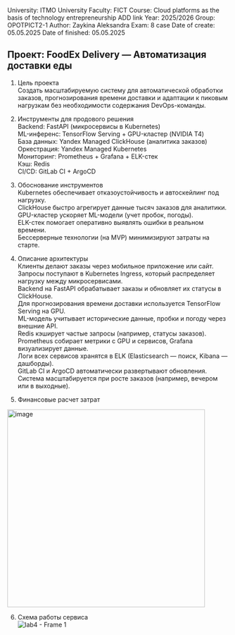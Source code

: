 University: ITMO University Faculty: FICT Course: Cloud platforms as the basis of technology entrepreneurship ADD link Year: 2025/2026 Group: OPOTPICT2-1 Author: Zaykina Aleksandra Exam: 8 case Date of create: 05.05.2025 Date of finished: 05.05.2025

## Проект: FoodEx Delivery — Автоматизация доставки еды
  
1. Цель проекта  
Создать масштабируемую систему для автоматической обработки заказов, прогнозирования времени доставки и адаптации к пиковым нагрузкам без необходимости содержания DevOps-команды.

2. Инструменты для продового решения  
Backend: FastAPI (микросервисы в Kubernetes)  
ML-инференс: TensorFlow Serving + GPU-кластер (NVIDIA T4)  
База данных: Yandex Managed ClickHouse (аналитика заказов)  
Оркестрация: Yandex Managed Kubernetes  
Мониторинг: Prometheus + Grafana + ELK-стек  
Кэш: Redis  
CI/CD: GitLab CI + ArgoCD  
  
3. Обоснование инструментов  
Kubernetes обеспечивает отказоустойчивость и автоскейлинг под нагрузку.  
ClickHouse быстро агрегирует данные тысяч заказов для аналитики.  
GPU-кластер ускоряет ML-модели (учет пробок, погоды).  
ELK-стек помогает оперативно выявлять ошибки в реальном времени.  
Бессерверные технологии (на MVP) минимизируют затраты на старте.  
  
4. Описание архитектуры  
Клиенты делают заказы через мобильное приложение или сайт.   
Запросы поступают в Kubernetes Ingress, который распределяет нагрузку между микросервисами.  
Backend на FastAPI обрабатывает заказы и обновляет их статусы в ClickHouse.  
Для прогнозирования времени доставки используется TensorFlow Serving на GPU.  
ML-модель учитывает исторические данные, пробки и погоду через внешние API.  
Redis кэширует частые запросы (например, статусы заказов).  
Prometheus собирает метрики с GPU и сервисов, Grafana визуализирует данные.  
Логи всех сервисов хранятся в ELK (Elasticsearch — поиск, Kibana — дашборды).  
GitLab CI и ArgoCD автоматически развертывают обновления.  
Система масштабируется при росте заказов (например, вечером или в выходные).  
  
5. Финансовые расчет затрат  
<img width="449" alt="image" src="https://github.com/user-attachments/assets/8893986c-60e0-424d-8bed-ebcfd26d0d68" />

6. Схема работы сервиса  
![lab4 - Frame 1](https://github.com/user-attachments/assets/a0ed12f3-cddc-4360-9358-88833e3f7382)  

